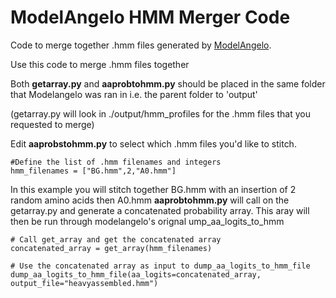 # ModelAngelo HMM Merger Code

Code to merge together .hmm files generated by [ModelAngelo](https://github.com/3dem/model-angelo).

Use this code to merge .hmm files together

Both **getarray.py** and **aaprobtohmm.py** should be placed in the same folder that Modelangelo was ran in
i.e. the parent folder to 'output'

(getarray.py will look in ./output/hmm_profiles for the .hmm files that you requested to merge)

Edit **aaprobstohmm.py** to select which .hmm files you'd like to stitch.

```
#Define the list of .hmm filenames and integers
hmm_filenames = ["BG.hmm",2,"A0.hmm"]
```

In this example you will stitch together BG.hmm with an insertion of 2 random amino acids then A0.hmm
**aaprobtohmm.py** will call on the getarray.py and generate a concatenated probability array.
This aray will then be run through modelangelo's orignal ump_aa_logits_to_hmm

```
# Call get_array and get the concatenated array
concatenated_array = get_array(hmm_filenames)

# Use the concatenated array as input to dump_aa_logits_to_hmm_file
dump_aa_logits_to_hmm_file(aa_logits=concatenated_array, output_file="heavyassembled.hmm")
```
